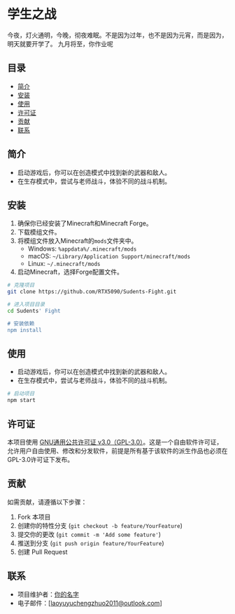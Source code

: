 # 学生之战

今夜，灯火通明，今晚，彻夜难眠。不是因为过年，也不是因为元宵，而是因为，明天就要开学了。
九月将至，你作业呢


## 目录

- [简介](#简介)
- [安装](#安装)
- [使用](#使用)
- [许可证](#许可证)
- [贡献](#贡献)
- [联系](#联系)


## 简介

- 启动游戏后，你可以在创造模式中找到新的武器和敌人。
- 在生存模式中，尝试与老师战斗，体验不同的战斗机制。


## 安装

1. 确保你已经安装了Minecraft和Minecraft Forge。
2. 下载模组文件。
3. 将模组文件放入Minecraft的`mods`文件夹中。
   - Windows: `%appdata%/.minecraft/mods`
   - macOS: `~/Library/Application Support/minecraft/mods`
   - Linux: `~/.minecraft/mods`
4. 启动Minecraft，选择Forge配置文件。


```bash
# 克隆项目
git clone https://github.com/RTX5090/Sudents-Fight.git

# 进入项目目录
cd Sudents' Fight

# 安装依赖
npm install
```

## 使用

- 启动游戏后，你可以在创造模式中找到新的武器和敌人。
- 在生存模式中，尝试与老师战斗，体验不同的战斗机制。

```bash
# 启动项目
npm start
```

## 许可证

本项目使用 [GNU通用公共许可证 v3.0（GPL-3.0）](https://www.gnu.org/licenses/gpl-3.0.html)。这是一个自由软件许可证，允许用户自由使用、修改和分发软件，前提是所有基于该软件的派生作品也必须在GPL-3.0许可证下发布。

## 贡献

如需贡献，请遵循以下步骤：
1. Fork 本项目
2. 创建你的特性分支 (`git checkout -b feature/YourFeature`)
3. 提交你的更改 (`git commit -m 'Add some feature'`)
4. 推送到分支 (`git push origin feature/YourFeature`)
5. 创建 Pull Request

## 联系

- 项目维护者：[你的名字](https://github.com/RTX5090)
- 电子邮件：[laoyuyuchengzhuo2011@outlook.com]

